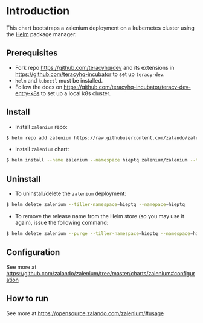 # Introduction

This chart bootstraps a zalenium deployment on a kubernetes cluster using the [Helm](https://helm.sh) package manager.

## Prerequisites

- Fork repo https://github.com/teracyhq/dev and its extensions in https://github.com/teracyhq-incubator to set up `teracy-dev`.
- `helm` and `kubectl` must be installed.
- Follow the docs on https://github.com/teracyhq-incubator/teracy-dev-entry-k8s to set up a local k8s cluster.

## Install

- Install `zalenium` repo:

```bash
$ helm repo add zalenium https://raw.githubusercontent.com/zalando/zalenium/master/charts/zalenium
```

- Install `zalenium` chart:

```bash
$ helm install --name zalenium --namespace hieptq zalenium/zalenium --tiller-namespace=hieptq
```

## Uninstall

- To uninstall/delete the `zalenium` deployment:

```bash
$ helm delete zalenium --tiller-namespace=hieptq --namepace=hieptq
```

- To remove the release name from the Helm store (so you may use it again), issue the following command:

```bash
$ helm delete zalenium --purge --tiller-namespace=hieptq --namespace=hieptq
```

## Configuration

See more at https://github.com/zalando/zalenium/tree/master/charts/zalenium#configuration

## How to run

See more at https://opensource.zalando.com/zalenium/#usage
